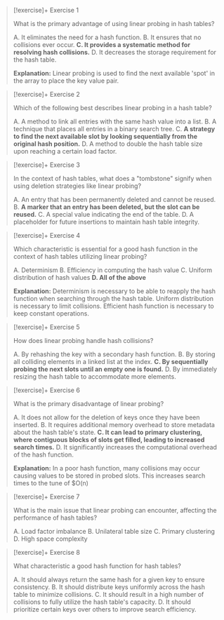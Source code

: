 > [!exercise]+ Exercise 1
> 
> What is the primary advantage of using linear probing in hash tables?
>
> A. It eliminates the need for a hash function.
> B. It ensures that no collisions ever occur.
> **C. It provides a systematic method for resolving hash collisions.**
> D. It decreases the storage requirement for the hash table.
> 
> **Explanation:**
> Linear probing is used to find the next available 'spot' in the array to place the key value pair. 

> [!exercise]+ Exercise 2
>
> Which of the following best describes linear probing in a hash table?
>
> A. A method to link all entries with the same hash value into a list.
> B. A technique that places all entries in a binary search tree.
> C. **A strategy to find the next available slot by looking sequentially from the original hash position.**
> D. A method to double the hash table size upon reaching a certain load factor.

> [!exercise]+ Exercise 3
>
> In the context of hash tables, what does a "tombstone" signify when using deletion strategies like linear probing?
>
> A. An entry that has been permanently deleted and cannot be reused.
> B. **A marker that an entry has been deleted, but the slot can be reused.**
> C. A special value indicating the end of the table.
> D. A placeholder for future insertions to maintain hash table integrity.

> [!exercise]+ Exercise 4
>
> Which characteristic is essential for a good hash function in the context of hash tables utilizing linear probing?
>
> A. Determinism
> B. Efficiency in computing the hash value
> C. Uniform distribution of hash values
> **D. All of the above**
> 
> **Explanation:**
> Determinism is necessary to be able to reapply the hash function when searching through the hash table.
> Uniform distribution is necessary to limit collisions. 
> Efficient hash function is necessary to keep constant operations. 

> [!exercise]+ Exercise 5
>
> How does linear probing handle hash collisions?
>
> A. By rehashing the key with a secondary hash function.
> B. By storing all colliding elements in a linked list at the index.
> **C. By sequentially probing the next slots until an empty one is found.**
> D. By immediately resizing the hash table to accommodate more elements.

> [!exercise]+ Exercise 6
>
> What is the primary disadvantage of linear probing?
>
> A. It does not allow for the deletion of keys once they have been inserted.
> B. It requires additional memory overhead to store metadata about the hash table's state.
> **C. It can lead to primary clustering, where contiguous blocks of slots get filled, leading to increased search times.**
> D. It significantly increases the computational overhead of the hash function.
> 
> **Explanation:**
> In a poor hash function, many collisions may occur causing values to be stored in probed slots. This increases search times to the tune of $O(n)

> [!exercise]+ Exercise 7
>
> What is the main issue that linear probing can encounter, affecting the performance of hash tables?
>
> A. Load factor imbalance
> B. Unilateral table size
> C. Primary clustering
> D. High space complexity

> [!exercise]+ Exercise 8
>
> What characteristic a good hash function for hash tables?
>
> A. It should always return the same hash for a given key to ensure consistency.
> B. It should distribute keys uniformly across the hash table to minimize collisions.
> C. It should result in a high number of collisions to fully utilize the hash table's capacity.
> D. It should prioritize certain keys over others to improve search efficiency.

